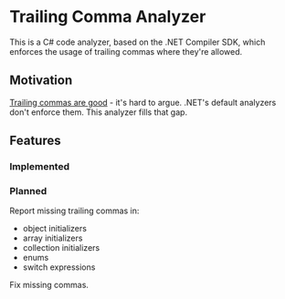 # Trailing Comma Analyzer

This is a C# code analyzer, based on the .NET Compiler SDK, which enforces the usage of trailing commas where they're allowed.

## Motivation

[Trailing commas are good](https://devblogs.microsoft.com/oldnewthing/20240209-00/?p=109379) - it's hard to argue. .NET's default analyzers don't enforce them. This analyzer fills that gap.

## Features

### Implemented

### Planned

Report missing trailing commas in:
- object initializers
- array initializers
- collection initializers
- enums
- switch expressions

Fix missing commas.
